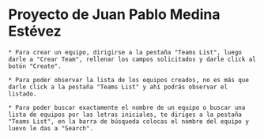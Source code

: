 # Proyecto de Juan Pablo Medina Estévez

    * Para crear un equipo, dirigirse a la pestaña "Teams List", luego darle a "Crear Team", rellenar los campos solicitados y darle click al botón "Create".

    * Para poder observar la lista de los equipos creados, no es más que darle click a la pestaña "Teams List" y ahí podrás observar el listado.

    * Para poder buscar exactamente el nombre de un equipo o buscar una lista de equipos por las letras iniciales, te diriges a la pestaña "Teams List", en la barra de búsqueda colocas el nombre del equipo y luevo le das a "Search".